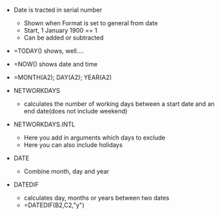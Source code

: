- Date is tracted in serial number
	- Shown when Format is set to general from date
	- Start, 1 January 1900 == 1
	- Can be added or subtracted
- =TODAY() shows, well....
- =NOW() shows date and time
- =MONTH(A2); DAY(A2); YEAR(A2)

- NETWORKDAYS
	- calculates the number of working days between a start date and an end date(does not include weekend)
- NETWORKDAYS.INTL 
	- Here you add in arguments which days to exclude
	- Here you can also include holidays

- DATE
	- Combine month, day and year

- DATEDIF
	- calculates day, months or years between two dates
	- =DATEDIF(B2,C2,"y")